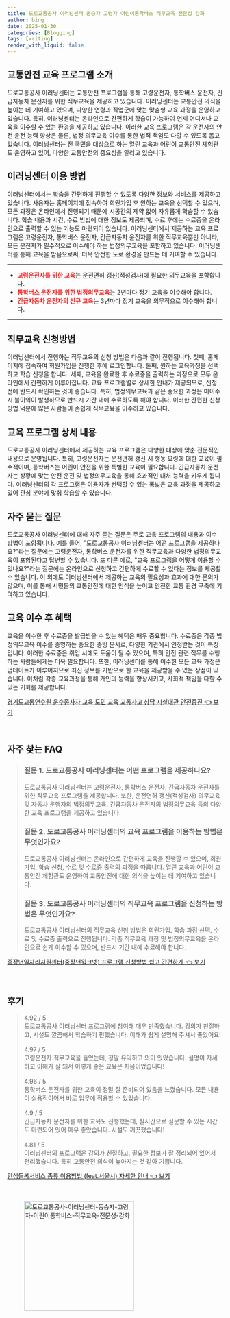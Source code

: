 ```yaml
---
title: 도로교통공사 이러닝센터 동승자 고령자 어린이통학버스 직무교육 전문성 강화
author: bing
date: 2025-01-30
categories: [Blogging]
tags: [writing]
render_with_liquid: false
---
```



<h2 id='교통안전 교육 프로그램 소개'>교통안전 교육 프로그램 소개</h2>

<p>도로교통공사 이러닝센터는 교통안전 프로그램을 통해 고령운전자, 통학버스 운전자, 긴급자동차 운전자를 위한 직무교육을 제공하고 있습니다. 이러닝센터는 교통안전 의식을 높이는 데 기여하고 있으며, 다양한 연령과 직업군에 맞는 맞춤형 교육 과정을 운영하고 있습니다. 특히, 이러닝센터는 온라인으로 간편하게 학습이 가능하여 언제 어디서나 교육을 이수할 수 있는 환경을 제공하고 있습니다. 이러한 교육 프로그램은 각 운전자의 안전 운전 능력 향상은 물론, 법정 의무교육 이수를 통한 법적 책임도 다할 수 있도록 돕고 있습니다. 이러닝센터는 전 국민을 대상으로 하는 열린 교육과 어린이 교통안전 체험관도 운영하고 있어, 다양한 교통안전의 중요성을 알리고 있습니다.</p>

<h2 id='이러닝센터 이용 방법'>이러닝센터 이용 방법</h2>

<p>이러닝센터에서는 학습을 간편하게 진행할 수 있도록 다양한 정보와 서비스를 제공하고 있습니다. 사용자는 홈페이지에 접속하여 회원가입 후 원하는 교육을 선택할 수 있으며, 모든 과정은 온라인에서 진행되기 때문에 시공간의 제약 없이 자유롭게 학습할 수 있습니다. 학습 내용과 시간, 수료 방법에 대한 정보도 제공되며, 수료 후에는 수료증을 온라인으로 출력할 수 있는 기능도 마련되어 있습니다. 이러닝센터에서 제공하는 교육 프로그램은 고령운전자, 통학버스 운전자, 긴급자동차 운전자를 위한 직무교육뿐만 아니라, 모든 운전자가 필수적으로 이수해야 하는 법정의무교육을 포함하고 있습니다. 이러닝센터를 통해 교육을 받음으로써, 더욱 안전한 도로 환경을 만드는 데 기여할 수 있습니다.</p>

<hr />

<ul>
    <li><b><span style="color: #ee2323;">고령운전자를 위한 교육</span></b>는 운전면허 갱신(적성검사)에 필요한 의무교육을 포함합니다.</li>
    <li><b><span style="color: #ee2323;">통학버스 운전자를 위한 법정의무교육</span></b>는 2년마다 정기 교육을 이수해야 합니다.</li>
    <li><b><span style="color: #ee2323;">긴급자동차 운전자의 신규 교육</span></b>는 3년마다 정기 교육을 의무적으로 이수해야 합니다.</li>
</ul>

<hr />

<h2 id='직무교육 신청방법'>직무교육 신청방법</h2>

<p>이러닝센터에서 진행하는 직무교육의 신청 방법은 다음과 같이 진행됩니다. 첫째, 홈페이지에 접속하여 회원가입을 진행한 후에 로그인합니다. 둘째, 원하는 교육과정을 선택하고 학습 신청을 합니다. 세째, 교육을 완료한 후 수료증을 출력하는 과정으로 모두 온라인에서 간편하게 이루어집니다. 교육 프로그램별로 상세한 안내가 제공되므로, 신청 전에 반드시 확인하는 것이 좋습니다. 특히, 법정의무교육과 같은 중요한 과정은 미이수 시 불이익이 발생하므로 반드시 기간 내에 수료하도록 해야 합니다. 이러한 간편한 신청 방법 덕분에 많은 사람들이 손쉽게 직무교육을 이수하고 있습니다.</p>

<h2 id='교육 프로그램 상세 내용'>교육 프로그램 상세 내용</h2>

<p>도로교통공사 이러닝센터에서 제공하는 교육 프로그램은 다양한 대상에 맞춘 전문적인 내용으로 운영됩니다. 특히, 고령운전자는 운전면허 갱신 시 행동 요령에 대한 교육이 필수적이며, 통학버스는 어린이 안전을 위한 특별한 교육이 필요합니다. 긴급자동차 운전자는 상황에 맞는 안전 운전 및 법정의무교육을 통해 효과적인 대처 능력을 키우게 됩니다. 이러닝센터의 각 프로그램은 이용자가 선택할 수 있는 폭넓은 교육 과정을 제공하고 있어 관심 분야에 맞춰 학습할 수 있습니다.</p>

<h2 id='자주 묻는 질문'>자주 묻는 질문</h2>

<p>도로교통공사 이러닝센터에 대해 자주 묻는 질문은 주로 교육 프로그램의 내용과 이수 방법이 포함됩니다. 예를 들어, "도로교통공사 이러닝센터는 어떤 프로그램을 제공하나요?"라는 질문에는 고령운전자, 통학버스 운전자를 위한 직무교육과 다양한 법정의무교육이 포함된다고 답변할 수 있습니다. 또 다른 예로, "교육 프로그램을 어떻게 이용할 수 있나요?"라는 질문에는 온라인으로 신청하고 간편하게 수료할 수 있다는 정보를 제공할 수 있습니다. 이 외에도 이러닝센터에서 제공하는 교육의 필요성과 효과에 대한 문의가 많으며, 이를 통해 시민들의 교통안전에 대한 인식을 높이고 안전한 교통 환경 구축에 기여하고 있습니다.</p>

<h2 id='교육 이수 후 혜택'>교육 이수 후 혜택</h2>

<p>교육을 이수한 후 수료증을 발급받을 수 있는 혜택은 매우 중요합니다. 수료증은 각종 법정의무교육 이수를 증명하는 중요한 증빙 문서로, 다양한 기관에서 인정받는 것이 특징입니다. 이러한 수료증은 취업 시에도 도움이 될 수 있으며, 특히 안전 관련 직무를 수행하는 사람들에게는 더욱 필요합니다. 또한, 이러닝센터를 통해 이수한 모든 교육 과정은 업데이트가 이루어지므로 최신 정보를 기반으로 한 교육을 제공받을 수 있는 장점이 있습니다. 이처럼 각종 교육과정을 통해 개인의 능력을 향상시키고, 사회적 책임을 다할 수 있는 기회를 제공합니다.</p>


<p><a class="click-button" title="경기도교통연수원 운수종사자 교육 도민 교육 교통사고 상담 시설대관 안전증진" href="https://yellowplanner.github.io/posts/%EA%B2%BD%EA%B8%B0%EB%8F%84%EA%B5%90%ED%86%B5%EC%97%B0%EC%88%98%EC%9B%90-%EC%9A%B4%EC%88%98%EC%A2%85%EC%82%AC%EC%9E%90-%EA%B5%90%EC%9C%A1-%EB%8F%84%EB%AF%BC-%EA%B5%90%EC%9C%A1-%EA%B5%90%ED%86%B5%EC%82%AC%EA%B3%A0-%EC%83%81%EB%8B%B4-%EC%8B%9C%EC%84%A4%EB%8C%80%EA%B4%80-%EC%95%88%EC%A0%84%EC%A6%9D%EC%A7%84/" rel="dofollow">경기도교통연수원 운수종사자 교육 도민 교육 교통사고 상담 시설대관 안전증진 👈 보기</a></p><br>
<h2 id='자주_찾는_FAQ'>자주 찾는 FAQ</h2>
<div itemscope="" itemtype="https://schema.org/FAQPage"> 
<blockquote> 
<div itemscope="" itemprop="mainEntity" itemtype="https://schema.org/Question"> 
<h3 itemprop="name">질문 1. 도로교통공사 이러닝센터는 어떤 프로그램을 제공하나요?</h3> 
<div itemscope="" itemprop="acceptedAnswer" itemtype="https://schema.org/Answer"> 
<span itemprop="text"> 
<p>도로교통공사 이러닝센터는 고령운전자, 통학버스 운전자, 긴급자동차 운전자를 위한 직무교육 프로그램을 제공합니다. 또한, 운전면허 갱신(적성검사) 의무교육 및 자동차 운행자의 법정의무교육, 긴급자동차 운전자의 법정의무교육 등의 다양한 교육 프로그램을 제공하고 있습니다.</p> 
</span> 
</div> 
</div> 

<div itemscope="" itemprop="mainEntity" itemtype="https://schema.org/Question"> 
<h3 itemprop="name">질문 2. 도로교통공사 이러닝센터의 교육 프로그램을 이용하는 방법은 무엇인가요?</h3> 
<div itemscope="" itemprop="acceptedAnswer" itemtype="https://schema.org/Answer"> 
<span itemprop="text"> 
<p>도로교통공사 이러닝센터는 온라인으로 간편하게 교육을 진행할 수 있으며, 회원가입, 학습 신청, 수료 및 수료증 출력의 과정을 따릅니다. 열린 교육과 어린이 교통안전 체험관도 운영하여 교통안전에 대한 의식을 높이는 데 기여하고 있습니다.</p> 
</span> 
</div> 
</div> 

<div itemscope="" itemprop="mainEntity" itemtype="https://schema.org/Question"> 
<h3 itemprop="name">질문 3. 도로교통공사 이러닝센터의 직무교육 프로그램을 신청하는 방법은 무엇인가요?</h3> 
<div itemscope="" itemprop="acceptedAnswer" itemtype="https://schema.org/Answer"> 
<span itemprop="text"> 
<p>도로교통공사 이러닝센터의 직무교육 신청 방법은 회원가입, 학습 과정 선택, 수료 및 수료증 출력으로 진행됩니다. 각종 직무교육 과정 및 법정의무교육을 온라인으로 쉽게 이수할 수 있으며, 반드시 기간 내에 수료해야 합니다.</p> 
</span> 
</div> 
</div> 

</blockquote> 
</div>
<p><a class="click-button" title="중장년일자리지원센터(중장년워크넷) 프로그램 신청방법 쉽고 간편하게" href="https://yellowplanner.github.io/posts/%EC%A4%91%EC%9E%A5%EB%85%84%EC%9D%BC%EC%9E%90%EB%A6%AC%EC%A7%80%EC%9B%90%EC%84%BC%ED%84%B0(%EC%A4%91%EC%9E%A5%EB%85%84%EC%9B%8C%ED%81%AC%EB%84%B7)-%ED%94%84%EB%A1%9C%EA%B7%B8%EB%9E%A8-%EC%8B%A0%EC%B2%AD%EB%B0%A9%EB%B2%95-%EC%89%BD%EA%B3%A0-%EA%B0%84%ED%8E%B8%ED%95%98%EA%B2%8C/" rel="dofollow">중장년일자리지원센터(중장년워크넷) 프로그램 신청방법 쉽고 간편하게 👈 보기</a></p><br>
<h2 id='후기'>후기</h2>
<div itemscope itemtype="https://schema.org/Product">
  <blockquote>
  <div itemprop="review" itemscope itemtype="https://schema.org/Review">
      <div itemprop="reviewRating" itemscope itemtype="https://schema.org/Rating"> <span itemprop="ratingValue">4.92</span> / <span itemprop="bestRating">5</span> </div>
      <span itemprop="reviewBody">도로교통공사 이러닝센터 프로그램에 참여해 매우 만족했습니다. 강의가 친절하고, 시설도 깔끔해서 학습하기 편했습니다. 이해가 쉽게 설명해 주셔서 좋았어요!</span>
  </div>
  <br>
  <div itemprop="review" itemscope itemtype="https://schema.org/Review">
      <div itemprop="reviewRating" itemscope itemtype="https://schema.org/Rating"> <span itemprop="ratingValue">4.97</span> / <span itemprop="bestRating">5</span> </div>
      <span itemprop="reviewBody">고령운전자 직무교육을 들었는데, 정말 유익하고 의미 있었습니다. 설명이 자세하고 이해가 잘 돼서 이렇게 좋은 교육은 처음이었습니다!</span>
  </div>
  <br>
  <div itemprop="review" itemscope itemtype="https://schema.org/Review">
      <div itemprop="reviewRating" itemscope itemtype="https://schema.org/Rating"> <span itemprop="ratingValue">4.96</span> / <span itemprop="bestRating">5</span> </div>
      <span itemprop="reviewBody">통학버스 운전자를 위한 교육이 정말 잘 준비되어 있음을 느꼈습니다. 모든 내용이 실용적이어서 바로 업무에 적용할 수 있었습니다.</span>
  </div>
  <br>
  <div itemprop="review" itemscope itemtype="https://schema.org/Review">
      <div itemprop="reviewRating" itemscope itemtype="https://schema.org/Rating"> <span itemprop="ratingValue">4.9</span> / <span itemprop="bestRating">5</span> </div>
      <span itemprop="reviewBody">긴급자동차 운전자를 위한 교육도 진행했는데, 실시간으로 질문할 수 있는 시간도 마련되어 있어 매우 좋았습니다. 시설도 깨끗했습니다!</span>
  </div>
  <br>
  <div itemprop="review" itemscope itemtype="https://schema.org/Review">
      <div itemprop="reviewRating" itemscope itemtype="https://schema.org/Rating"> <span itemprop="ratingValue">4.81</span> / <span itemprop="bestRating">5</span> </div>
      <span itemprop="reviewBody">이러닝센터의 프로그램은 강의가 친절하고, 필요한 정보가 잘 정리되어 있어서 편리했습니다. 특히 교통안전 의식이 높아지는 것 같아 기쁩니다.</span>
  </div>
  </blockquote>
</div>
<p><a class="click-button" title="안심돌봄서비스 종류 이용방법 (feat.서울시) 자세한 안내" href="https://yellowplanner.github.io/posts/%EC%95%88%EC%8B%AC%EB%8F%8C%EB%B4%84%EC%84%9C%EB%B9%84%EC%8A%A4-%EC%A2%85%EB%A5%98-%EC%9D%B4%EC%9A%A9%EB%B0%A9%EB%B2%95-(feat.%EC%84%9C%EC%9A%B8%EC%8B%9C)-%EC%9E%90%EC%84%B8%ED%95%9C-%EC%95%88%EB%82%B4/" rel="dofollow">안심돌봄서비스 종류 이용방법 (feat.서울시) 자세한 안내 👈 보기</a></p><br>
<figure class="image"><img src="https://yellowplanner.github.io/assets/img/thumbnail/도로교통공사-이러닝센터-동승자-고령자-어린이통학버스-직무교육-전문성-강화.webp" alt="도로교통공사-이러닝센터-동승자-고령자-어린이통학버스-직무교육-전문성-강화" width="256" height="256"></figure>